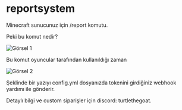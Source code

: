 # reportsystem
Minecraft sunucunuz için /report komutu.

Peki bu komut nedir?

![Görsel 1](https://i.ibb.co/h294mM2/Ekran-g-r-nt-s-2024-11-21-221039.png)

Bu komut oyuncular tarafından kullanıldığı zaman

![Görsel 2](https://i.ibb.co/mDm1K4D/Ekran-g-r-nt-s-2024-11-21-221237.png)

Şeklinde bir yazıyı config.yml dosyanızda tokenini girdiğiniz webhook yardımı ile gönderir.

Detaylı bilgi ve custom siparişler için discord: turtlethegoat.
